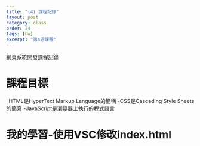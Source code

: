 ```yaml
---
title: "(4) 課程記錄"
layout: post
category: class
order: 24
tags: [hw]
excerpt: "第4週課程"
---
```

網頁系統開發課程記錄


# 課程目標
-HTML是HyperText Markup Language的簡稱
-CSS是Cascading Style Sheets的簡寫
-JavaScript是瀏覽器上執行的程式語言

# 我的學習-使用VSC修改index.html
```

```








